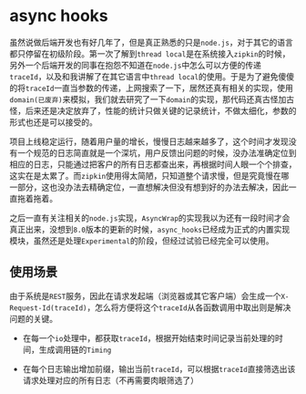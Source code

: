 # async hooks

虽然说做后端开发也有好几年了，但是真正熟悉的只是`node.js`，对于其它的语言都只停留在初级阶段。第一次了解到`thread local`是在系统接入`zipkin`的时候，另外一个后端开发的同事在抱怨不知道在`node.js`中怎么可以方便的传递`traceId`，以及和我讲解了在其它语言中`thread local`的使用。于是为了避免傻傻的将`traceId`一直当参数的传递，上网搜索了一下，居然还真有相关的实现，使用`domain(已废弃)`来模拟，我们就去研究了一下`domain`的实现，那代码还真古怪加古怪，后来还是决定放弃了，性能的统计只做关键的记录统计，不做太细化，参数的形式也还是可以接受的。

项目上线稳定运行，随着用户量的增长，慢慢日志越来越多了，这个时间才发现没有一个规范的日志简直就是一个深坑，用户反馈出问题的时候，没办法准确定位到相应的日志，只能通过把客户的所有日志都查出来，再根据时间人眼一个个排查，这实在是太累了。而`zipkin`使用得太简陋，只知道整个请求慢，但是究竟慢在哪一部分，这也没办法去精确定位，一直想解决但没有想到好的办法去解决，因此一直拖着拖着。

之后一直有关注相关的`node.js`实现，`AsyncWrap`的实现我以为还有一段时间才会真正出来，没想到`8.0`版本的更新的时候，`async_hooks`已经成为正式的内置实现模块，虽然还是处理`Experimental`的阶段，但经过试验已经完全可以使用。

## 使用场景

由于系统是`REST`服务，因此在请求发起端（浏览器或其它客户端）会生成一个`X-Request-Id(traceId)`，怎么将方便将这个`traceId`从各函数调用中取出则是解决问题的关键。

- 在每一个`io`处理中，都获取`traceId`，根据开始结束时间记录当前处理的时间，生成调用链的`Timing`

- 在每个日志输出增加前缀，输出当前`traceId`，可以根据`traceId`直接筛选出该请求处理对应的所有日志（不再需要肉眼筛选了）

